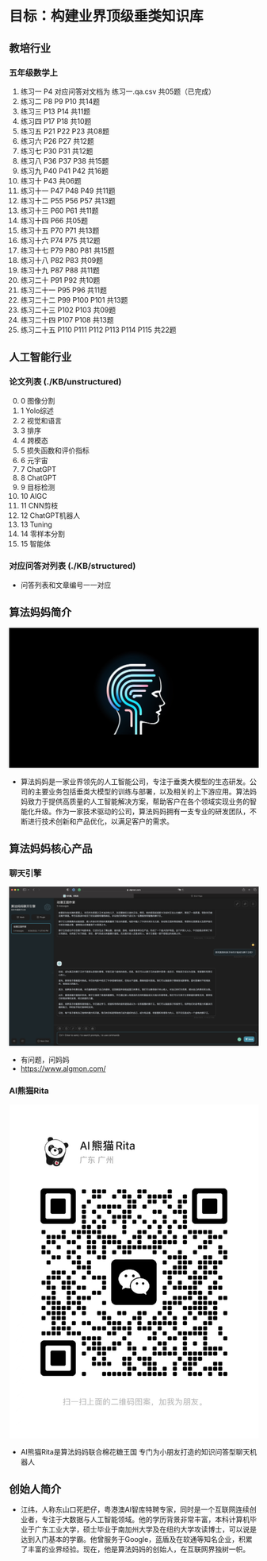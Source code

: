 # 目标：构建业界顶级垂类知识库
## 教培行业
### 五年级数学上

1. 练习一 P4 对应问答对文档为 练习一.qa.csv         共05题（已完成）
2. 练习二 P8 P9 P10                             共14题
3. 练习三 P13 P14                               共11题
4. 练习四 P17 P18                               共10题
5. 练习五 P21 P22 P23                           共08题
6. 练习六 P26 P27                               共12题
7. 练习七 P30 P31                               共12题
8. 练习八 P36 P37 P38                           共15题
9. 练习九 P40 P41 P42                           共16题
10. 练习十 P43                                  共06题
11. 练习十一 P47 P48 P49                        共11题
12. 练习十二 P55 P56 P57                        共13题
13. 练习十三 P60 P61                            共11题
14. 练习十四 P66                                共05题
15. 练习十五 P70 P71                            共13题
16. 练习十六 P74 P75                            共12题
17. 练习十七 P79 P80 P81                        共15题
18. 练习十八 P82 P83                            共09题
19. 练习十九 P87 P88                            共11题
20. 练习二十 P91 P92                            共10题
21. 练习二十一 P95 P96                          共11题
22. 练习二十二 P99 P100 P101                    共13题
23. 练习二十三 P102 P103                        共09题
24. 练习二十四 P107 P108                        共13题
25. 练习二十五 P110 P111 P112 P113 P114 P115    共22题


## 人工智能行业
### 论文列表 (./KB/unstructured)

0. 0 图像分割
1. 1 Yolo综述
2. 2 视觉和语言
3. 3 排序
4. 4 跨模态
5. 5 损失函数和评价指标
6. 6 元宇宙
7. 7 ChatGPT
8. 8 ChatGPT
9. 9 目标检测
10. 10 AIGC
11. 11 CNN剪枝
12. 12 ChatGPT机器人
13. 13 Tuning
14. 14 零样本分割
15. 15 智能体 

### 对应问答对列表 (./KB/structured)

* 问答列表和文章编号一一对应

## 算法妈妈简介
![](./algmon.company.logo.png)
* 算法妈妈是一家业界领先的人工智能公司，专注于垂类大模型的生态研发。公司的主要业务包括垂类大模型的训练与部署，以及相关的上下游应用。算法妈妈致力于提供高质量的人工智能解决方案，帮助客户在各个领域实现业务的智能化升级。作为一家技术驱动的公司，算法妈妈拥有一支专业的研发团队，不断进行技术创新和产品优化，以满足客户的需求。

## 算法妈妈核心产品
### 聊天引擎
![](./algmon.core.product.01.png)
* 有问题，问妈妈
* https://www.algmon.com/
### AI熊猫Rita
![](./algmon.core.product.02.png)
* AI熊猫Rita是算法妈妈联合棉花糖王国 专门为小朋友打造的知识问答型聊天机器人

## 创始人简介
* 江纬，人称东山口死肥仔，粤港澳AI智库特聘专家，同时是一个互联网连续创业者，专注于大数据与人工智能领域。他的学历背景非常丰富，本科计算机毕业于广东工业大学，硕士毕业于南加州大学及在纽约大学攻读博士，可以说是达到入门基本的学霸。他曾服务于Google，蓝盾及在软通等知名企业，积累了丰富的业界经验。现在，他是算法妈妈的创始人，在互联网界独树一帜。